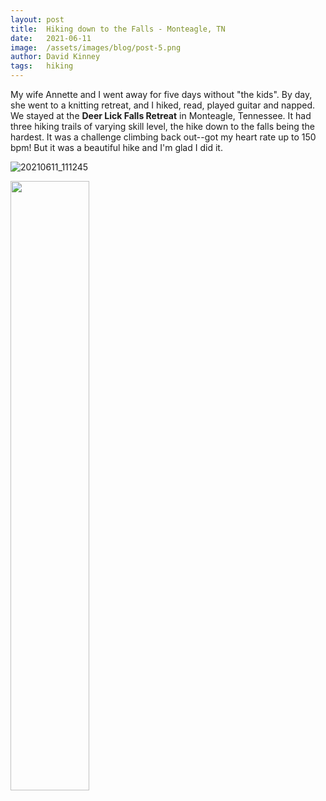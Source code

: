 ```yaml
---
layout: post
title:  Hiking down to the Falls - Monteagle, TN
date:   2021-06-11
image:  /assets/images/blog/post-5.png
author: David Kinney
tags:   hiking
---
```


My wife Annette and I went away for five days without "the kids". By day, she went to a knitting retreat, and I hiked, read, played guitar and napped. We stayed at the **Deer Lick Falls Retreat** in Monteagle, Tennessee. It had three hiking trails of varying skill level, the hike down to the falls being the hardest. It was a challenge climbing back out--got my heart rate up to 150 bpm! But it was a beautiful hike and I'm glad I did it.

![20210611_111245](https://user-images.githubusercontent.com/43932354/123275200-1ece7680-d4d2-11eb-9e1b-aeeac370f30d.jpg)

<img src="https://user-images.githubusercontent.com/43932354/123275200-1ece7680-d4d2-11eb-9e1b-aeeac370f30d.jpg" height="50%" width="50%">
